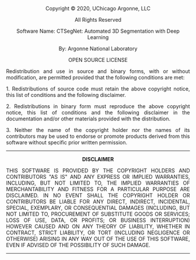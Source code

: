 <p align="center">Copyright © 2020, UChicago Argonne, LLC</p>  
<p align="center">All Rights Reserved</p>  
<p align="center">Software Name: CTSegNet: Automated 3D Segmentation with Deep Learning</p>  
<p align="center">By: Argonne National Laboratory</p>  
<p align="center">OPEN SOURCE LICENSE</p>  


<p align="justify">Redistribution and use in source and binary forms, with or without modification, are permitted provided that the following conditions are met:</p>

<p align="justify">1. Redistributions of source code must retain the above copyright notice, this list of conditions and the following disclaimer.</p>
<p align="justify">2. Redistributions in binary form must reproduce the above copyright notice, this list of conditions and the following disclaimer in the documentation and/or other materials provided with the distribution.</p>
<p align="justify">3. Neither the name of the copyright holder nor the names of its contributors may be used to endorse or promote products derived from this software without specific prior written permission.</p>

******************************************************************************************************
**<p align="center">DISCLAIMER</p>**  
<p align="justify">THIS SOFTWARE IS PROVIDED BY THE COPYRIGHT HOLDERS AND CONTRIBUTORS "AS IS" AND ANY EXPRESS OR IMPLIED WARRANTIES, INCLUDING, BUT NOT LIMITED TO, THE IMPLIED WARRANTIES OF MERCHANTABILITY AND FITNESS FOR A PARTICULAR PURPOSE ARE DISCLAIMED. IN NO EVENT SHALL THE COPYRIGHT HOLDER OR CONTRIBUTORS BE LIABLE FOR ANY DIRECT, INDIRECT, INCIDENTAL, SPECIAL, EXEMPLARY, OR CONSEQUENTIAL DAMAGES (INCLUDING, BUT NOT LIMITED TO, PROCUREMENT OF SUBSTITUTE GOODS OR SERVICES; LOSS OF USE, DATA, OR PROFITS; OR BUSINESS INTERRUPTION) HOWEVER CAUSED AND ON ANY THEORY OF LIABILITY, WHETHER IN CONTRACT, STRICT LIABILITY, OR TORT (INCLUDING NEGLIGENCE OR OTHERWISE) ARISING IN ANY WAY OUT OF THE USE OF THIS SOFTWARE, EVEN IF ADVISED OF THE POSSIBILITY OF SUCH DAMAGE.</p>

***************************************************************************************************

